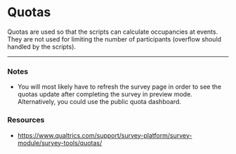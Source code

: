 # Quotas

Quotas are used so that the scripts can calculate occupancies at
events. They are not used for limiting the number of participants (overflow
should handled by the scripts).

---

### Notes

- You will most likely have to refresh the survey page in order to see the
  quotas update after completing the survey in preview mode. Alternatively, you
  could use the public quota dashboard.

### Resources

- https://www.qualtrics.com/support/survey-platform/survey-module/survey-tools/quotas/
